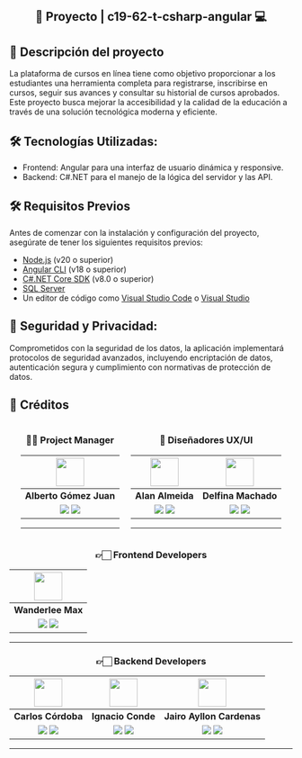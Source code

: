 
<div align="center">
  <h2>🤖 Proyecto |  c19-62-t-csharp-angular 💻</h2>
</div>

<!-- <img width="1536" alt="Screenshot 2024-02-29 at 15 14 59" src="https://github.com/No-Country/s13-06-t-node-react/assets/12972468/c3894881-c21f-4c5b-9abf-9d3a24f8b6f3"> -->


## 📕 Descripción del proyecto

La plataforma de cursos en línea tiene como objetivo proporcionar a los estudiantes una herramienta completa para registrarse, inscribirse en cursos, seguir sus avances y consultar su historial de cursos aprobados. Este proyecto busca mejorar la accesibilidad y la calidad de la educación a través de una solución tecnológica moderna y eficiente.


<!-- ## 🚀 Características y Funcionalidades: -->



## 🛠️ Tecnologías Utilizadas:

- Frontend: Angular para una interfaz de usuario dinámica y responsive.
- Backend: C#.NET para el manejo de la lógica del servidor y las API.

## 🛠️ Requisitos Previos

Antes de comenzar con la instalación y configuración del proyecto, asegúrate de tener los siguientes requisitos previos:

- [Node.js](https://nodejs.org/) (v20 o superior)
- [Angular CLI](https://angular.io/cli) (v18 o superior)
- [C#.NET Core SDK](https://dotnet.microsoft.com/download) (v8.0 o superior)
- [SQL Server](https://www.microsoft.com/en-us/sql-server/sql-server-downloads)
- Un editor de código como [Visual Studio Code](https://code.visualstudio.com/) o [Visual Studio](https://visualstudio.microsoft.com/)


## 🔐 Seguridad y Privacidad:

Comprometidos con la seguridad de los datos, la aplicación implementará protocolos de seguridad avanzados, incluyendo encriptación de datos, autenticación segura y cumplimiento con normativas de protección de datos.

## 👥 Créditos

<div style="display: flex; justify-content: center; gap: 20px">
<div align="center">

### 👩‍💼 Project Manager

|                                                                              <img src="https://avatars.githubusercontent.com/u/12972468?v=4" width=50>                                                                            |
| :---------------------------------------------------------------------------------------------------------------------------------------------------------------------------------------------------------------------------------------------------------------------------------------------------------------------------------------------------: |
|                                                                                                                                                                  **Alberto Gómez Juan**                                                                                                                                                                  |
| <a href="https://github.com/agomezjuan"><img src="https://img.shields.io/badge/github-%23121011.svg?&style=for-the-badge&logo=github&logoColor=white"/></a> <a href="https://www.linkedin.com/in/agomezjuan/"><img src="https://img.shields.io/badge/linkedin%20-%230077B5.svg?&style=for-the-badge&logo=linkedin&logoColor=white"/></a> |

<hr/>
</div>
<div align="center">

### 🎨 Diseñadores UX/UI

|                                                                                                                               <img src="https://avatars.githubusercontent.com/u/104230515?v=4" width=50>                                                                                                                               |                                                                       <img src="https://avatars.githubusercontent.com/u/174737830?v=4" width=50>                                                                        |
| :------------------------------------------------------------------------------------------------------------------------------------------------------------------------------------------------------------------------------------------------------------------------------------------------------------------------------------: | :-------------------------------------------------------------------------------------------------------------------------------------------------------------------------------------------------------------------------------------------------------------------------------------------------------------------------------------------: |
|                                                                                                                                                            **Alan Almeida**                                                                                                                                                            |                                                                                                                                                               **Delfina Machado**                                                                                                                                                               |
| <a href="https://github.com/AlanAlmeida77"><img src="https://img.shields.io/badge/github-%23121011.svg?&style=for-the-badge&logo=github&logoColor=white"/></a> <a href="https://www.linkedin.com/in/alan-almeida77"><img src="https://img.shields.io/badge/linkedin%20-%230077B5.svg?&style=for-the-badge&logo=linkedin&logoColor=white"/></a> | <a href="https://github.com/DelfinaMachado"><img src="https://img.shields.io/badge/github-%23121011.svg?&style=for-the-badge&logo=github&logoColor=white"/></a> <a href="https://www.linkedin.com/in/delfinamachado/"><img src="https://img.shields.io/badge/linkedin%20-%230077B5.svg?&style=for-the-badge&logo=linkedin&logoColor=white"/></a> |

<hr/>

</div>
</div>


<div align="center">

### 👉🏻 Frontend Developers

|                                                                                                                                   <img src="https://avatars.githubusercontent.com/u/116982723?v=4" width=50>                                                                                                                                   |                                                                                                                                           
| :--------------------------------------------------------------------------------------------------------------------------------------------------------------------------------------------------------------------------------------------------------------------------------------------------------------------------------------------:| 
|                                                                                                                                                              **Wanderlee Max**                                                                                                                                                                                                                                                                                                    |
| <a href="https://github.com/WanderleeDev"><img src="https://img.shields.io/badge/github-%23121011.svg?&style=for-the-badge&logo=github&logoColor=white"/></a> <a href="https://www.linkedin.com/in/wanderlee-max/"><img src="https://img.shields.io/badge/linkedin%20-%230077B5.svg?&style=for-the-badge&logo=linkedin&logoColor=white"/></a>  | 

<hr/>
</div>
<div align="center">

### 👉🏻 Backend Developers

|                                                                    <img src="https://avatars.githubusercontent.com/u/67664846?v=4" width=50>                                                                     |                                                                                                                               <img src="https://avatars.githubusercontent.com/u/2711997?v=4" width=50>                                                                                                                                |                                                                                                                               <img src="https://avatars.githubusercontent.com/u/43103053?v=4" width=50>                                                                                                                               |               
| :------------------------------------------------------------------------------------------------------------------------------------------------------------------------------------------------------------------------------------------------------------------------------------------------------------------------------------: | :---------------------------------------------------------------------------------------------------------------------------------------------------------------------------------------------------------------------------------------------------------------------------------------------------------------------------------------: | :------------------------------------------------------------------------------------------------------------------------------------------------------------------------------------------------------------------------------------------------------------------------------------------------------------------------------------: | 
|                                                                                                                                                      **Carlos Córdoba**                                                                                                                                                       |                                                                                                                                                         **Ignacio Conde**                                                                                                                                                         |                                                                                                                                                           **Jairo Ayllon Cardenas**                                                                                                                                                            |                                                                                                                                               
| <a href="https://github.com/Carloscordoba99"><img src="https://img.shields.io/badge/github-%23121011.svg?&style=for-the-badge&logo=github&logoColor=white"/></a> <a href="https://www.linkedin.com/in/carlos-c%C3%B3rdoba-51813115b/"><img src="https://img.shields.io/badge/linkedin%20-%230077B5.svg?&style=for-the-badge&logo=linkedin&logoColor=white"/></a> | <a href="http://github.com/DJKero"><img src="https://img.shields.io/badge/github-%23121011.svg?&style=for-the-badge&logo=github&logoColor=white"/></a> <a href="https://www.linkedin.com/in/ignaciomconde/"><img src="https://img.shields.io/badge/linkedin%20-%230077B5.svg?&style=for-the-badge&logo=linkedin&logoColor=white"/></a> | <a href="https://github.com/josiasisrael14"><img src="https://img.shields.io/badge/github-%23121011.svg?&style=for-the-badge&logo=github&logoColor=white"/></a> <a href="https://www.linkedin.com/in/jairo-andre-ayllon-cardenas-9bb46b202/"><img src="https://img.shields.io/badge/linkedin%20-%230077B5.svg?&style=for-the-badge&logo=linkedin&logoColor=white"/></a> | 

<hr/>
</div>
